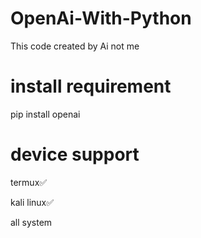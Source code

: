 # OpenAi-With-Python
This code created by Ai not me

# install requirement 

pip install openai

# device support
termux✅

kali linux✅

all system
